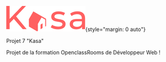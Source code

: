![alt text](https://github.com/anom35/projet_7_kasa/blob/master/src/Assets/LOGO-original.png){style="margin: 0 auto"}

Projet 7 "Kasa"

Projet de la formation OpenclassRooms de Développeur Web !

